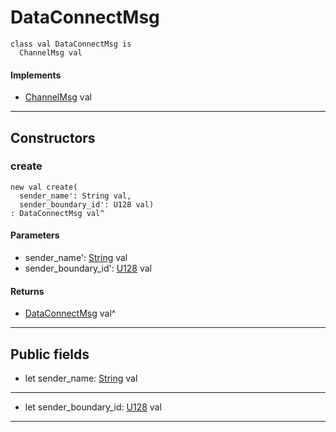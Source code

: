 # DataConnectMsg

```pony
class val DataConnectMsg is
  ChannelMsg val
```

#### Implements

* [ChannelMsg](wallaroo-core-messages-ChannelMsg) val

---

## Constructors

### create

```pony
new val create(
  sender_name': String val,
  sender_boundary_id': U128 val)
: DataConnectMsg val^
```
#### Parameters

*   sender_name': [String](builtin-String) val
*   sender_boundary_id': [U128](builtin-U128) val

#### Returns

* [DataConnectMsg](wallaroo-core-messages-DataConnectMsg) val^

---

## Public fields

* let sender_name: [String](builtin-String) val

---

* let sender_boundary_id: [U128](builtin-U128) val

---

